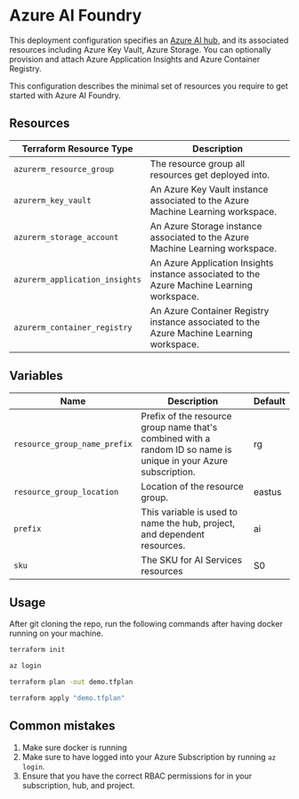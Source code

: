# Azure AI Foundry

This deployment configuration specifies an [Azure AI hub](https://learn.microsoft.com/en-us/azure/ai-studio/concepts/ai-resources), and its associated resources including Azure Key Vault, Azure Storage. You can optionally provision and attach Azure Application Insights and Azure Container Registry.

This configuration describes the minimal set of resources you require to get started with Azure AI Foundry.

## Resources

| Terraform Resource Type | Description |
| - | - |
| `azurerm_resource_group` | The resource group all resources get deployed into. |
| `azurerm_key_vault` | An Azure Key Vault instance associated to the Azure Machine Learning workspace. |
| `azurerm_storage_account` | An Azure Storage instance associated to the Azure Machine Learning workspace. |
| `azurerm_application_insights` | An Azure Application Insights instance associated to the Azure Machine Learning workspace. |
| `azurerm_container_registry` | An Azure Container Registry instance associated to the Azure Machine Learning workspace. |

## Variables

| Name | Description | Default |
| ---- | ----------- | ------- |
| `resource_group_name_prefix` | Prefix of the resource group name that's combined with a random ID so name is unique in your Azure subscription. | rg |
| `resource_group_location` | Location of the resource group. | eastus |
| `prefix` | This variable is used to name the hub, project, and dependent resources. | ai |
| `sku` | The SKU for AI Services resources | S0

## Usage

After git cloning the repo, run the following commands after having docker running on your machine.

```bash
terraform init

az login 

terraform plan -out demo.tfplan

terraform apply "demo.tfplan"
```

## Common mistakes

1. Make sure docker is running
1. Make sure to have logged into your Azure Subscription by running ```az login```.
1. Ensure that you have the correct RBAC permissions for in your subscription, hub, and project. 